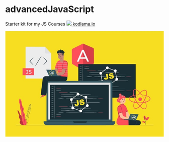 # advancedJavaScript
Starter kit for my JS Courses
<a href="https://www.kodlama.io/p/yazilim-gelistirici-yetistirme-kampi-javascript"> <img width=18 src="https://imgyukle.com/f/2021/10/19/kyYOJ0.png"> kodlama.io </a>

<a href="https://github.com/Sina-Afshar/jscamp"></a>
<p align="center"><img src="img/JavaScriptCourse.jpg"></p>
